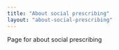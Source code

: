 ```yaml
---
title: "About social prescribing"
layout: "about-social-prescribing"
---
```


Page for about social prescribing
